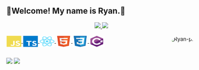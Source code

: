 ##  🎃Welcome! My name is Ryan.🎃
<div align="center">
  <a color="#fff" href="https://github.com/RyanOliveiraCarvalho">
  <img height="180em" src="https://github-readme-stats.vercel.app/api?username=RyanOliveiraCarvalho&show_icons=true&theme=tokyonight&include_all_commits=true&count_private=true"/>
  <img height="180em" src="https://github-readme-stats.vercel.app/api/top-langs/?username=RyanOliveiraCarvalho&layout=compact&langs_count=7&theme=tokyonight"/>
</div>
<div style="display: inline_block"><br>
  <img align="center" alt="Ryan-Js" height="30" width="40" src="https://raw.githubusercontent.com/devicons/devicon/master/icons/javascript/javascript-plain.svg">
  <img align="center" alt="Ryan-Ts" height="30" width="40" src="https://raw.githubusercontent.com/devicons/devicon/master/icons/typescript/typescript-plain.svg">
  <img align="center" alt="Ryan-React" height="30" width="40" src="https://raw.githubusercontent.com/devicons/devicon/master/icons/react/react-original.svg">
  <img align="center" alt="Ryan-HTML" height="30" width="40" src="https://raw.githubusercontent.com/devicons/devicon/master/icons/html5/html5-original.svg">
  <img align="center" alt="Ryan-CSS" height="30" width="40" src="https://raw.githubusercontent.com/devicons/devicon/master/icons/css3/css3-original.svg">
  <img align="center" alt="Ryan-Csharp" height="30" width="40" src="https://raw.githubusercontent.com/devicons/devicon/master/icons/csharp/csharp-original.svg">
  <img align="right" alt="Ryan-pic" height="150" style="border-radius:50px;" src="https://imageproxy.ifunny.co/crop:x-20,resize:640x,quality:90x75/images/16d1fc037cdb1698314fe660b84930fe7cfaf8b06d7c5012073b7e6bd0ceaee0_1.jpg?width=676&height=676">
</div>
  
  ##
 
<div>
  <a href="https://discord.gg/Lord_Eclipse#1442" target="_blank"><img src="https://img.shields.io/badge/Discord-7289DA?style=for-the-badge&logo=discord&logoColor=white" target="_blank"></a>
  <a href = "mailto:ryanoliveiracarvalhoo@gmail.com"><img src="https://img.shields.io/badge/-Gmail-%23333?style=for-the-badge&logo=gmail&logoColor=white" destino="_blank"></a>
 
</div>
